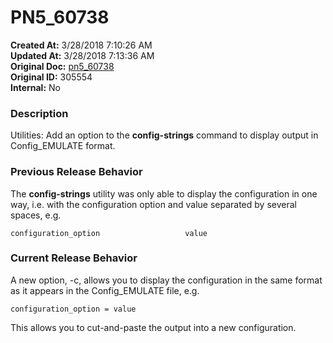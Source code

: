 # PN5_60738

**Created At:** 3/28/2018 7:10:26 AM  
**Updated At:** 3/28/2018 7:13:36 AM  
**Original Doc:** [pn5_60738](https://docs.jbase.com/release-notes/pn5_60738)  
**Original ID:** 305554  
**Internal:** No  


### Description

Utilities: Add an option to the **config-strings** command to display output in Config\_EMULATE format.



### Previous Release Behavior

The **config-strings** utility was only able to display the configuration in one way, i.e. with the configuration option and value separated by several spaces, e.g.

```
configuration_option                   value
```



### Current Release Behavior

A new option, -c, allows you to display the configuration in the same format as it appears in the Config\_EMULATE file, e.g.

```
configuration_option = value 
```

This allows you to cut-and-paste the output into a new configuration.
